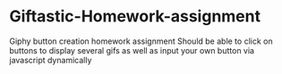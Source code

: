# Giftastic-Homework-assignment
Giphy button creation homework assignment
Should be able to click on buttons to display several gifs 
as well as input your own button via javascript dynamically
